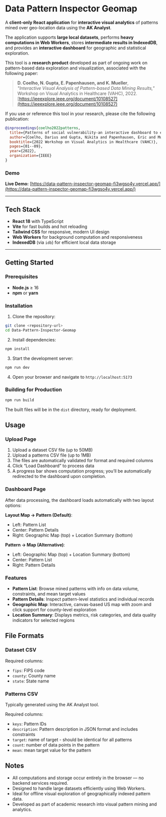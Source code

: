 # **Data Pattern Inspector Geomap**

A **client-only React application** for **interactive visual analytics** of patterns mined over geo-location data using the **AK Analyst**.  

The application supports **large local datasets**, performs **heavy computations in Web Workers**, stores **intermediate results in IndexedDB**, and provides an **interactive dashboard** for geographic and statistical exploration.

This tool is a **research product** developed as part of ongoing work on pattern-based data exploration and visualization, associated with the following paper:  
> **D. Coelho, N. Gupta, E. Papenhausen, and K. Mueller**,  
> *"Interactive Visual Analysis of Pattern-based Data Mining Results,"*  
> Workshop on Visual Analytics in Healthcare (VAHC), 2022.  
> [https://ieeexplore.ieee.org/document/10108527](https://ieeexplore.ieee.org/document/10108527)

If you use or reference this tool in your research, please cite the following publication:

```bibtex
@inproceedings{coelho2022patterns,
  title={Patterns of social vulnerability-an interactive dashboard to explore risks to public health on the us county level},
  author={Coelho, Darius and Gupta, Nikita and Papenhausen, Eric and Mueller, Klaus},
  booktitle={2022 Workshop on Visual Analytics in Healthcare (VAHC)},
  pages={01--09},
  year={2022},
  organization={IEEE}
}
```

### **Demo**

**Live Demo:** [https://data-pattern-inspector-geomap-fi3wgso4y.vercel.app/](https://data-pattern-inspector-geomap-fi3wgso4y.vercel.app/)

---

## **Tech Stack**

- **React 18** with TypeScript  
- **Vite** for fast builds and hot reloading  
- **Tailwind CSS** for responsive, modern UI design  
- **Web Workers** for background computation and responsiveness  
- **IndexedDB** (via `idb`) for efficient local data storage  

---

## **Getting Started**

### **Prerequisites**

- **Node.js** ≥ 16  
- **npm** or **yarn**

### **Installation**

1. Clone the repository:
```bash
git clone <repository-url>
cd Data-Pattern-Inspector-Geomap
```

2. Install dependencies:
```bash
npm install
```

3. Start the development server:
```bash
npm run dev
```

4. Open your browser and navigate to `http://localhost:5173`

### Building for Production

```bash
npm run build
```

The built files will be in the `dist` directory, ready for deployment.

## Usage

### Upload Page
1. Upload a dataset CSV file (up to 50MB)
2. Upload a patterns CSV file (up to 1MB)  
3. The files are automatically validated for format and required columns
4. Click “Load Dashboard” to process data
5. A progress bar shows computation progress; you’ll be automatically redirected to the dashboard upon completion.

### Dashboard Page
After data processing, the dashboard loads automatically with two layout options:

**Layout Map -> Pattern (Default)**:
- Left: Pattern List
- Center: Pattern Details
- Right: Geographic Map (top) + Location Summary (bottom)

**Pattern -> Map (Alternative)**:
- Left: Geographic Map (top) + Location Summary (bottom)
- Center: Pattern List  
- Right: Pattern Details  

### Features
- **Pattern List**: Browse mined patterns with info on data volume, constraints, and mean target values
- **Pattern Details**: Inspect pattern-level statistics and individual records
- **Geographic Map**: Interactive, canvas-based US map with zoom and click support for county-level exploration
- **Location Summary**: Displays metrics, risk categories, and data quality indicators for selected regions

## File Formats

### Dataset CSV
Required columns:
- `fips`: FIPS code
- `county`: County name  
- `state`: State name

### Patterns CSV
Typically generated using the AK Analyst tool.

Required columns:
- `keys`: Pattern IDs
- `description`: Pattern description in JSON format and includes constraints
- `target`: name of target - should be identical for all patterns
- `count`: number of data points in the pattern
- `mean`: mean target value for the pattern

## Notes
- All computations and storage occur entirely in the browser — no backend services required.
- Designed to handle large datasets efficiently using Web Workers.
- Ideal for offline visual exploration of geographically indexed pattern data.
- Developed as part of academic research into visual pattern mining and analytics.
